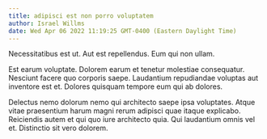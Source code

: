 ```yaml
---
title: adipisci est non porro voluptatem
author: Israel Willms
date: Wed Apr 06 2022 11:19:25 GMT-0400 (Eastern Daylight Time)
---
```

Necessitatibus est ut. Aut est repellendus. Eum qui non ullam.

 Est earum voluptate. Dolorem earum et tenetur molestiae consequatur. Nesciunt facere quo corporis saepe. Laudantium repudiandae voluptas aut inventore est et. Dolores quisquam tempore eum qui ab dolores.

 Delectus nemo dolorum nemo qui architecto saepe ipsa voluptates. Atque vitae praesentium harum magni rerum adipisci quae itaque explicabo. Reiciendis autem et qui quo iure architecto quia. Qui laudantium omnis vel et. Distinctio sit vero dolorem.